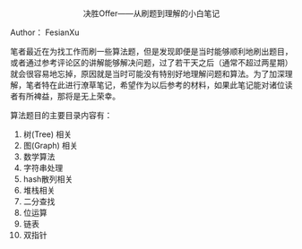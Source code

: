 <div align='center'>
    决胜Offer——从刷题到理解的小白笔记
</div>

Author： FesianXu

笔者最近在为找工作而刷一些算法题，但是发现即便是当时能够顺利地刷出题目，或者通过参考评论区的讲解能够解决问题，过了若干天之后（通常不超过两星期）就会很容易地忘掉，原因就是当时可能没有特别好地理解问题和算法。为了加深理解，笔者特在此进行潦草笔记，希望作为以后参考的材料，如果此笔记能对诸位读者有所裨益，那将是无上荣幸。

算法题目的主要目录内容有：

1. 树(Tree) 相关
2. 图(Graph) 相关
3. 数学算法
4. 字符串处理
5. hash散列相关
6. 堆栈相关
7. 二分查找
8. 位运算
9. 链表
10. 双指针

